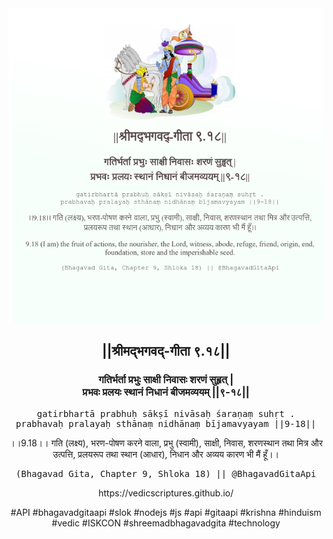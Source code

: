 <img src="../../asset/BG_9_18.png"/>
<center><h2>||श्रीमद्‍भगवद्‍-गीता ९.१८||</h2>
<h3>गतिर्भर्ता प्रभुः साक्षी निवासः शरणं सुहृत् |<br/>प्रभवः प्रलयः स्थानं निधानं बीजमव्ययम् ||९-१८||</h3>
<pre>gatirbhartā prabhuḥ sākṣī nivāsaḥ śaraṇaṃ suhṛt .<br/>prabhavaḥ pralayaḥ sthānaṃ nidhānaṃ bījamavyayam ||9-18||</pre>
<p>।।9.18।। गति (लक्ष्य), भरण-पोषण करने वाला, प्रभु (स्वामी), साक्षी, निवास, शरणस्थान तथा मित्र और उत्पत्ति, प्रलयरूप तथा स्थान (आधार), निधान और अव्यय कारण भी मैं हूँ।।</p>
<pre>(Bhagavad Gita, Chapter 9, Shloka 18) || @BhagavadGitaApi</pre><p>https://vedicscriptures.github.io/</p><p>#API #bhagavadgitaapi #slok #nodejs #js #api #gitaapi #krishna #hinduism #vedic #ISKCON #shreemadbhagavadgita #technology</p></center>